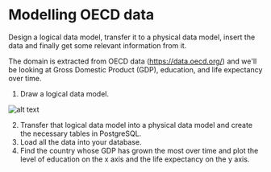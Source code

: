 # Modelling OECD data

Design a logical data model,
transfer it to a physical data model,
insert the data and finally get some relevant information from it.

The domain is extracted from OECD data (https://data.oecd.org/) and we'll be
looking at Gross Domestic Product (GDP), education, and life expectancy over time.

1. Draw a logical data model.

![alt text]()

2. Transfer that logical data model into a physical data model and create the
   necessary tables in PostgreSQL.
3. Load all the data into your database.
4. Find the country whose GDP has grown the most over time and plot the level
   of education on the x axis and the life expectancy on the y axis.